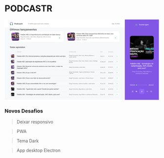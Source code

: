 # PODCASTR

<img src="./public/captura.png" alt="captura do app">

### Novos Desafios

> Deixar responsivo

> PWA

> Tema Dark

> App desktop Electron

